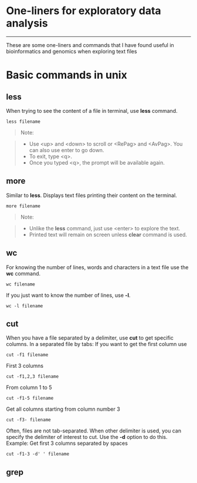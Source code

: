 # One-liners for exploratory data analysis
--------------
These are some one-liners and commands that I have found useful in bioinformatics and genomics when exploring text files

# Basic commands in unix

## less

When trying to see the content of a file in terminal, use **less** command.

```
less filename
```

> Note:

> - Use \<up\> and \<down\> to scroll or \<RePag\> and \<AvPag\>. You can also use enter to go down.
> - To exit, type \<q\>.
> - Once you typed \<q\>, the prompt will be available again.

## more

Similar to **less**. Displays text files printing their content on the terminal.

```
more filename
```
> Note:

> - Unlike the **less** command, just use \<enter\> to explore the text.
> - Printed text will remain on screen unless **clear** command is used.

## wc

For knowing the number of lines, words and characters in a text file use the **wc** command.
```
wc filename
```
If you just want to know the number of lines, use **-l**.
```
wc -l filename
```
## cut

When you have a file separated by a delimiter, use **cut** to get specific columns.
In a separated file by tabs:
If you want to get the first column use
```
cut -f1 filename
```
First 3 columns
```
cut -f1,2,3 filename
```
From column 1 to 5
```
cut -f1-5 filename
```
Get all columns starting from column number 3
```
cut -f3- filename
```
Often, files are not tab-separated. When other delimiter is used, you can specify the delimiter of interest to cut. Use the **-d** option to do this.
Example:
Get first 3 columns separated by spaces
```
cut -f1-3 -d' ' filename
```

## grep

